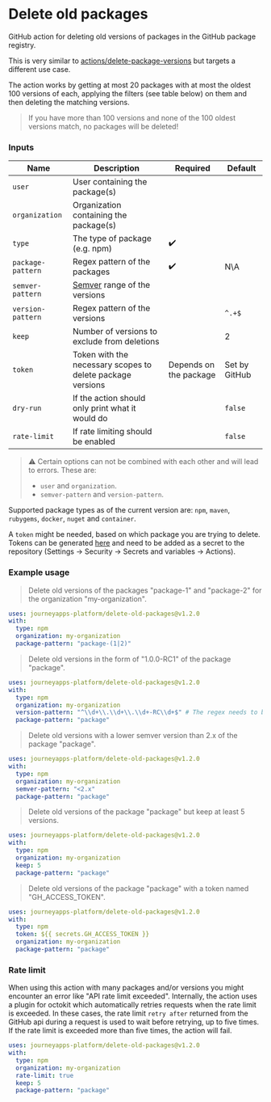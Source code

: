 # Delete old packages

GitHub action for deleting old versions of packages in the GitHub package registry.

This is very similar to [actions/delete-package-versions](https://github.com/actions/delete-package-versions)
but targets a different use case.

The action works by getting at most 20 packages with at most the oldest 100 versions of each, applying the filters (see
table below) on them and then deleting the matching versions.

> If you have more than 100 versions and none of the 100 oldest versions match, no packages will be deleted!

### Inputs

| Name              | Description                                                | Required               | Default       |
|-------------------|------------------------------------------------------------|------------------------|---------------|
| `user`            | User containing the package(s)                             |                        |               |
| `organization`    | Organization containing the package(s)                     |                        |               |
| `type`            | The type of package (e.g. npm)                             | :heavy_check_mark:     |               |
| `package-pattern` | Regex pattern of the packages                              | :heavy_check_mark:     | N\A           |
| `semver-pattern`  | [Semver](https://semver.org) range of the versions         |                        |               |
| `version-pattern` | Regex pattern of the versions                              |                        | `^.+$`        |
| `keep`            | Number of versions to exclude from deletions               |                        | 2             |
| `token`           | Token with the necessary scopes to delete package versions | Depends on the package | Set by GitHub |
| `dry-run`         | If the action should only print what it would do           |                        | `false`       |
| `rate-limit`      | If rate limiting should be enabled                         |                        | `false`       |

> :warning: Certain options can not be combined with each other and will lead to errors. These are:
> - `user` and `organization`.
> - `semver-pattern` and `version-pattern`.

Supported package types as of the current version are: `npm`, `maven`, `rubygems`, `docker`, `nuget` and `container`.

A `token` might be needed, based on which package you are trying to delete. Tokens can be
generated [here](https://github.com/settings/tokens) and need to be added as a secret to the repository
(Settings -> Security -> Secrets and variables -> Actions).

### Example usage

> Delete old versions of the packages "package-1" and "package-2" for the organization "my-organization".

```yaml
uses: journeyapps-platform/delete-old-packages@v1.2.0
with:
  type: npm
  organization: my-organization
  package-pattern: "package-(1|2)"
```

> Delete old versions in the form of "1.0.0-RC1" of the package "package".

```yaml
uses: journeyapps-platform/delete-old-packages@v1.2.0
with:
  type: npm
  organization: my-organization
  version-pattern: "^\\d+\\.\\d+\\.\\d+-RC\\d+$" # The regex needs to be escaped!
  package-pattern: "package"
```

> Delete old versions with a lower semver version than 2.x of the package "package".

```yaml
uses: journeyapps-platform/delete-old-packages@v1.2.0
with:
  type: npm
  organization: my-organization
  semver-pattern: "<2.x"
  package-pattern: "package"
```

> Delete old versions of the package "package" but keep at least 5 versions.

```yaml
uses: journeyapps-platform/delete-old-packages@v1.2.0
with:
  type: npm
  organization: my-organization
  keep: 5
  package-pattern: "package"
```

> Delete old versions of the package "package" with a token named "GH_ACCESS_TOKEN".

```yaml
uses: journeyapps-platform/delete-old-packages@v1.2.0
with:
  type: npm
  token: ${{ secrets.GH_ACCESS_TOKEN }}
  organization: my-organization
  package-pattern: "package"
```

### Rate limit

When using this action with many packages and/or versions you might encounter an error like "API rate limit exceeded".
Internally, the action uses a plugin for octokit which automatically retries requests when the rate limit is exceeded.
In these cases, the rate limit `retry after` returned from the GitHub api during a request is used to wait before
retrying, up to five times. If the rate limit is exceeded more than five times, the action will fail.

```yaml
uses: journeyapps-platform/delete-old-packages@v1.2.0
with:
  type: npm
  organization: my-organization
  rate-limit: true
  keep: 5
  package-pattern: "package"
```
